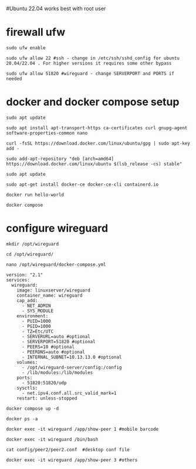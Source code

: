 #Ubuntu 22.04 works best with root user

# firewall ufw

    sudo ufw enable

    sudo ufw allow 22 #ssh - change in /etc/ssh/sshd_config for ubuntu 20.04/22.04 . For higher versions it requires some other bypass

    sudo ufw allow 51820 #wireguard - change SERVERPORT and PORTS if needed


# docker and docker compose setup

    sudo apt update
    
    sudo apt install apt-transport-https ca-certificates curl gnupg-agent software-properties-common nano
    
    curl -fsSL https://download.docker.com/linux/ubuntu/gpg | sudo apt-key add -
    
    sudo add-apt-repository "deb [arch=amd64] https://download.docker.com/linux/ubuntu $(lsb_release -cs) stable"
    
    sudo apt update
    
    sudo apt-get install docker-ce docker-ce-cli containerd.io
    
    docker run hello-world
    
    docker compose

 
# configure wireguard

    
    mkdir /opt/wireguard

    cd /opt/wireguard/
    
    nano /opt/wireguard/docker-compose.yml
    
    version: "2.1"
    services:
      wireguard:
        image: linuxserver/wireguard
        container_name: wireguard
        cap_add:
          - NET_ADMIN
          - SYS_MODULE
        environment:
          - PUID=1000
          - PGID=1000
          - TZ=Etc/UTC
          - SERVERURL=auto #optional
          - SERVERPORT=51820 #optional
          - PEERS=10 #optional
          - PEERDNS=auto #optional
          - INTERNAL_SUBNET=10.13.13.0 #optional
        volumes:
          - /opt/wireguard-server/config:/config
          - /lib/modules:/lib/modules
        ports:
          - 51820:51820/udp
        sysctls:
          - net.ipv4.conf.all.src_valid_mark=1
        restart: unless-stopped  
    
    docker compose up -d
    
    docker ps -a
    
    docker exec -it wireguard /app/show-peer 1 #mobile barcode
    
    docker exec -it wireguard /bin/bash
    
    cat config/peer2/peer2.conf  #desktop conf file
    
    docker exec -it wireguard /app/show-peer 3 #others
